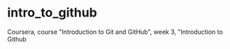 # intro_to_github
Coursera, course "Introduction to Git and GitHub",  week 3, "Introduction to Github
